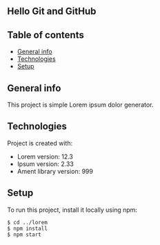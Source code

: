 **Hello Git and GitHub**
---

## Table of contents
* [General info](#general-info)
* [Technologies](#technologies)
* [Setup](#setup)

## General info
This project is simple Lorem ipsum dolor generator.
	
## Technologies
Project is created with:
* Lorem version: 12.3
* Ipsum version: 2.33
* Ament library version: 999
	
## Setup
To run this project, install it locally using npm:

```
$ cd ../lorem
$ npm install
$ npm start
```
